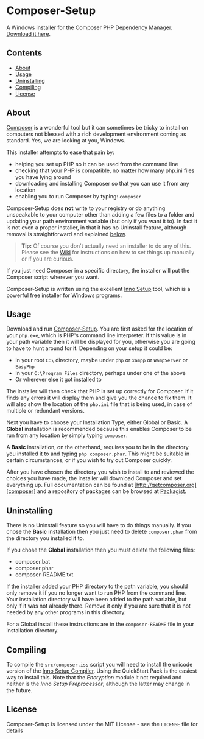 # Composer-Setup

A Windows installer for the Composer PHP Dependency Manager. [Download it here][download].

## Contents
* [About](#About)
* [Usage](#Usage)
* [Uninstalling](#Uninstalling)
* [Compiling](#Compiling)
* [License](#License)

<a name="About"></a>
## About

[Composer][composer] is a wonderful tool but it can sometimes be tricky to install on computers not blessed with a rich development environment coming as standard. Yes, we are looking at you, Windows.

This installer attempts to ease that pain by:

* helping you set up PHP so it can be used from the command line
* checking that your PHP is compatible, no matter how many php.ini files you have lying around
* downloading and installing Composer so that you can use it from any location
* enabling you to run Composer by typing: `composer`

Composer-Setup does **not** write to your registry or do anything unspeakable to your computer other than adding a few files to a folder and updating your path environment variable (but only if you want it to). In fact it is not even a proper installer, in that it has no Uninstall feature, although removal is straightforward and explained [below](#Uninstalling).

> **Tip:** Of course you don't actually need an installer to do any of this. Please see the [Wiki][manual] for instructions on how to set things up manually or if you are curious.

If you just need Composer in a specific directory, the installer will put the Composer script wherever you want.

Composer-Setup is written using the excellent [Inno Setup][inno] tool, which is a powerful free installer for Windows programs.

<a name="Usage"></a>
## Usage
Download and run [Composer-Setup][download]. You are first asked for the location of your `php.exe`, which is PHP's command line interpreter. If this value is in your path variable then it will be displayed for you, otherwise you are going to have to hunt around for it. Depending on your setup it could be:

* In your root `C:\` directory, maybe under `php` or `xampp` or `WampServer` or `EasyPhp`
* In your `C:\Program Files` directory, perhaps under one of the above
* Or wherever else it got installed to

The installer will then check that PHP is set up correctly for Composer. If it finds any errors it will display them and give you the chance to fix them. It will also show the location of the `php.ini` file that is being used, in case of multiple or redundant versions.

Next you have to choose your Installation Type, either Global or Basic. A **Global** installation is recommended because this enables Composer to be run from any location by simply typing `composer`.

A **Basic** installation, on the otherhand, requires you to be in the directory you installed it to and typing `php composer.phar`. This might be suitable in certain circumstances, or if you wish to try out Composer quickly.

After you have chosen the directory you wish to install to and reviewed the choices you have made, the installer will download Composer and set everything up. Full documentation can be found at [http://getcomposer.org][composer] and a repository of packages can be browsed at [Packagist][packagist].

<a name="Uninstalling"></a>
## Uninstalling

There is no Uninstall feature so you will have to do things manually. If you chose the **Basic** installation then you just need to delete `composer.phar` from the directory you installed it to.

If you chose the **Global** installation then you must delete the following files:

* composer.bat
* composer.phar
* composer-README.txt

If the installer added your PHP directory to the path variable, you should only remove it if you no longer want to run PHP from the command line. Your installation directory will have been added to the path variable, but only if it was not already there. Remove it only if you are sure that it is not needed by any other programs in this directory.

For a Global install these instructions are in the `composer-README` file in your installation directory.

<a name="Compiling"></a>
## Compiling

To compile the `src/composer.iss` script you will need to install the unicode version of the [Inno Setup Compiler][compiler]. Using the QuickStart Pack is the easiest way to install this. Note that the *Encryption* module it not required and neither is the *Inno Setup Preprocessor*, although the latter may change in the future.


<a name="License"></a>
## License

Composer-Setup is licensed under the MIT License - see the `LICENSE` file for details


  [composer]:   http://getcomposer.org
  [download]:   https://github.com/johnstevenson/composer-setup/raw/master/Composer-Setup.exe
  [inno]:       http://www.jrsoftware.org/isinfo.php
  [packagist]:  https://packagist.org/
  [manual]:     https://github.com/johnstevenson/composer-setup/wiki/Manual-installation
  [compiler]:   http://www.jrsoftware.org/isdl.php


